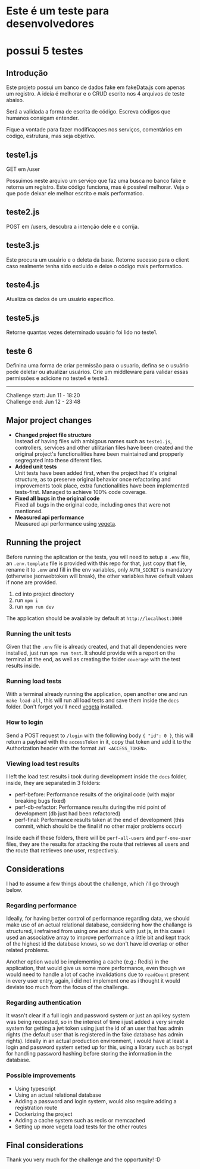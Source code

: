 # Este é um teste para desenvolvedores

# possui 5 testes

## Introdução

Este projeto possui um banco de dados fake em fakeData.js com apenas um registro.
A ideia é melhorar e o CRUD escrito nos 4 arquivos de teste abaixo.

Será a validada a forma de escrita de código.
Escreva códigos que humanos consigam entender.

Fique a vontade para fazer modificaçoes nos serviços, comentários em código, estrutura, mas seja objetivo.

## teste1.js

GET em /user

Possuimos neste arquivo um serviço que faz uma busca no banco fake e retorna um registro.
Este código funciona, mas é possivel melhorar.
Veja o que pode deixar ele melhor escrito e mais performatico.

## teste2.js

POST em /users, descubra a intenção dele e o corrija.

## teste3.js

Este procura um usuário e o deleta da base.
Retorne sucesso para o client caso realmente tenha sido excluido e deixe o código mais performatico.

## teste4.js

Atualiza os dados de um usuário especifico.

## teste5.js

Retorne quantas vezes determinado usuário foi lido no teste1.

## teste 6

Definina uma forma de criar permissão para o usuario, defina se o usuário pode deletar ou atualizar usuários. Crie um middleware para validar essas permissões e adicione no teste4 e teste3.

---

Challenge start: Jun 11 - 18:20  
Challenge end: Jun 12 - 23:48

## Major project changes

- **Changed project file structure**  
  Instead of having files with ambigous names such as `teste1.js`, controllers, services and other utilitarian files have been created and the original project's functionalities have been maintained and propperly segregated into these diferent files.
- **Added unit tests**  
   Unit tests have been added first, when the project had it's original structure, as to preserve original behavior once refactoring and improvements took place, extra functionalities have been implemented tests-first. Managed to achieve 100% code coverage.
- **Fixed all bugs in the original code**  
  Fixed all bugs in the original code, including ones that were not mentioned.
- **Measured api performance**  
  Measured api performance using [vegeta](https://github.com/tsenart/vegeta).

## Running the project

Before running the aplication or the tests, you will need to setup a `.env` file, an `.env.template` file is provided with this repo for that, just copy that file, rename it to `.env` and fill in the env variables, only `AUTH_SECRET` is mandatory (otherwise jsonwebtoken will break), the other variables have default values if none are provided.

1. cd into project directory
2. run `npm i`
3. run `npm run dev`

The application should be available by default at `http://localhost:3000`

### Running the unit tests

Given that the `.env` file is already created, and that all dependencies were installed, just run `npm run test`. It should provide with a report on the terminal at the end, as well as creating the folder `coverage` with the test results inside.

### Running load tests

With a terminal already running the application, open another one and run `make load-all`, this will run all load tests and save them inside the `docs` folder. Don't forget you'll need [vegeta](https://github.com/tsenart/vegeta) installed.

### How to login

Send a POST request to `/login` with the following body `{ "id": 0 }`, this will return a payload with the `accessToken` in it, copy that token and add it to the Authorization header with the format `JWT <ACCESS_TOKEN>`.

### Viewing load test results

I left the load test results i took during development inside the `docs` folder, inside, they are separated in 3 folders:

- perf-before: Performance results of the original code (with major breaking bugs fixed)
- perf-db-refactor: Performance results during the mid point of development (db just had been refactored)
- perf-final: Performance results taken at the end of development (this commit, which should be the final if no other major problems occur)

Inside each if these folders, there will be `perf-all-users` and `perf-one-user` files, they are the results for attacking the route that retrieves all users and the route that retrieves one user, respectively.

## Considerations

I had to assume a few things about the challenge, which i'll go through below.

### Regarding performance

Ideally, for having better control of performance regarding data, we should make use of an actual relational database, considering how the challange is structured, i refrained from using one and stuck with just js, in this case i used an associative array to improve performance a little bit and kept track of the highest id the database knows, so we don't have id overlap or other related problems.

Another option would be implementing a cache (e.g.: Redis) in the application, that would give us some more performance, even though we would need to handle a lot of cache invalidations due to `readCount` present in every user entry, again, i did not implement one as i thought it would deviate too much from the focus of the challenge.

### Regarding authentication

It wasn't clear if a full login and password system or just an api key system was being requested, so in the interest of time i just added a very simple system for getting a jwt token using just the id of an user that has admin rights (the default user that is registered in the fake database has admin rights). Ideally in an actual production environment, i would have at least a login and password system setted up for this, using a library such as bcrypt for handling password hashing before storing the information in the database.

### Possible improvements

- Using typescript
- Using an actual relational database
- Adding a password and login system, would also require adding a registration route
- Dockerizing the project
- Adding a cache system such as redis or memcached
- Setting up more vegeta load tests for the other routes

## Final considerations

Thank you very much for the challenge and the opportunity! :D
